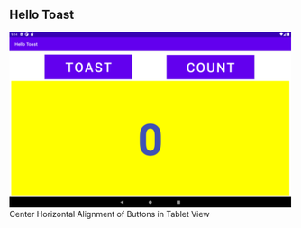 ## Hello Toast
<img src="CodingChallenge.png" width="500">
  
  <figcaption>Center Horizontal Alignment of Buttons in Tablet View<figcaption>



